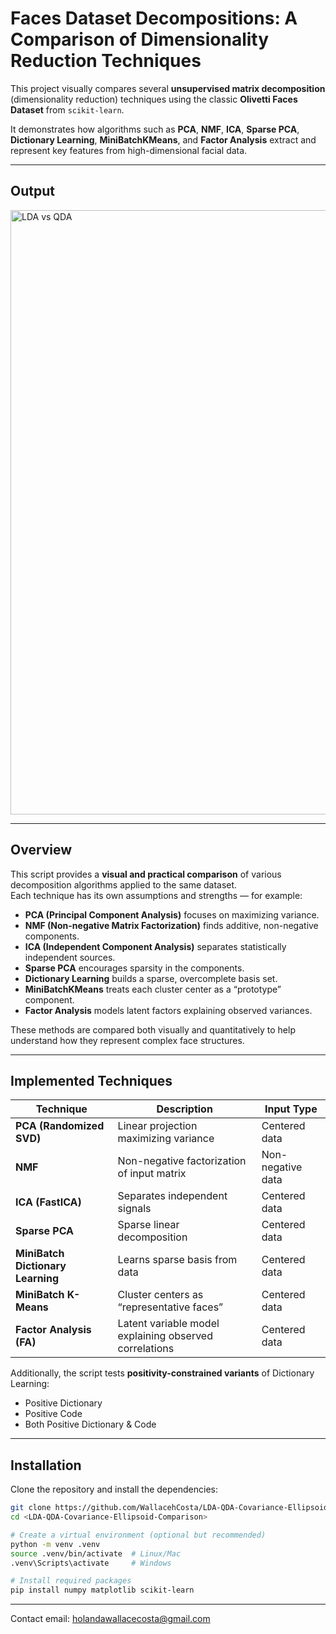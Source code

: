 # Faces Dataset Decompositions: A Comparison of Dimensionality Reduction Techniques

This project visually compares several **unsupervised matrix decomposition** (dimensionality reduction) techniques using the classic **Olivetti Faces Dataset** from `scikit-learn`.

It demonstrates how algorithms such as **PCA**, **NMF**, **ICA**, **Sparse PCA**, **Dictionary Learning**, **MiniBatchKMeans**, and **Factor Analysis** extract and represent key features from high-dimensional facial data.

---

## Output
<img width="1920" height="967" alt="LDA vs QDA" src="https://github.com/user-attachments/assets/7dada835-6c20-462f-a481-62bb53395acd" />

---

## Overview

This script provides a **visual and practical comparison** of various decomposition algorithms applied to the same dataset.  
Each technique has its own assumptions and strengths — for example:

- **PCA (Principal Component Analysis)** focuses on maximizing variance.
- **NMF (Non-negative Matrix Factorization)** finds additive, non-negative components.
- **ICA (Independent Component Analysis)** separates statistically independent sources.
- **Sparse PCA** encourages sparsity in the components.
- **Dictionary Learning** builds a sparse, overcomplete basis set.
- **MiniBatchKMeans** treats each cluster center as a “prototype” component.
- **Factor Analysis** models latent factors explaining observed variances.

These methods are compared both visually and quantitatively to help understand how they represent complex face structures.

---

## Implemented Techniques

| Technique | Description | Input Type |
|------------|--------------|-------------|
| **PCA (Randomized SVD)** | Linear projection maximizing variance | Centered data |
| **NMF** | Non-negative factorization of input matrix | Non-negative data |
| **ICA (FastICA)** | Separates independent signals | Centered data |
| **Sparse PCA** | Sparse linear decomposition | Centered data |
| **MiniBatch Dictionary Learning** | Learns sparse basis from data | Centered data |
| **MiniBatch K-Means** | Cluster centers as “representative faces” | Centered data |
| **Factor Analysis (FA)** | Latent variable model explaining observed correlations | Centered data |

Additionally, the script tests **positivity-constrained variants** of Dictionary Learning:
- Positive Dictionary
- Positive Code
- Both Positive Dictionary & Code

---

## Installation

Clone the repository and install the dependencies:

```bash
git clone https://github.com/WallacehCosta/LDA-QDA-Covariance-Ellipsoid-Comparison.git
cd <LDA-QDA-Covariance-Ellipsoid-Comparison>

# Create a virtual environment (optional but recommended)
python -m venv .venv
source .venv/bin/activate  # Linux/Mac
.venv\Scripts\activate     # Windows

# Install required packages
pip install numpy matplotlib scikit-learn
```
---
Contact email: holandawallacecosta@gmail.com

